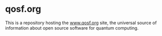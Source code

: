 # qosf.org

This is a repository hosting the www.qosf.org site, the universal source of
information about open source software for quantum computing.
